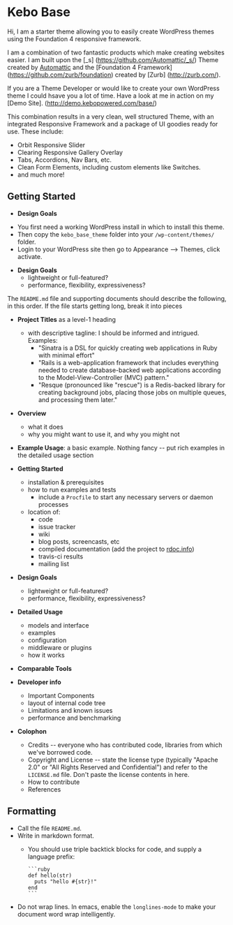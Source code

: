 # Kebo Base

Hi, I am a starter theme allowing you to easily create WordPress themes using the Foundation 4 responsive framework.

I am a combination of two fantastic products which make creating websites easier. I am built upon the [_s] (https://github.com/Automattic/_s/) Theme created by [Automattic](http://automattic.com/) and the [Foundation 4 Framework] (https://github.com/zurb/foundation) created by [Zurb] (http://zurb.com/).

If you are a Theme Developer or would like to create your own WordPress theme I could hsave you a lot of time. Have a look at me in action on my [Demo Site]. (http://demo.kebopowered.com/base/)

This combination results in a very clean, well structured Theme, with an integrated Responsive Framework and a package of UI goodies ready for use. These include:

* Orbit Responsive Slider
* Clearing Responsive Gallery Overlay
* Tabs, Accordions, Nav Bars, etc.
* Clean Form Elements, including custom elements like Switches.
* and much more!

## Getting Started

* **Design Goals**
- You first need a working WordPress install in which to install this theme.
- Then copy the `kebo_base_theme` folder into your `/wp-content/themes/` folder.
- Login to your WordPress site then go to Appearance --> Themes, click activate.

* **Design Goals**
  - lightweight or full-featured?
  - performance, flexibility, expressiveness?

The `README.md` file and supporting documents should describe the following, in this order. If the file starts getting long, break it into pieces

* **Project Titles** as a level-1 heading
  - with descriptive tagline: I should be informed and intrigued. Examples:
    - "Sinatra is a DSL for quickly creating web applications in Ruby with minimal
effort"
    - "Rails is a web-application framework that includes everything needed to create
database-backed web applications according to the Model-View-Controller (MVC) pattern."
    - "Resque (pronounced like "rescue") is a Redis-backed library for creating
background jobs, placing those jobs on multiple queues, and processing
them later."

* **Overview**
  - what it does
  - why you might want to use it, and why you might not

* **Example Usage**: a basic example. Nothing fancy -- put rich examples in the detailed usage section

* **Getting Started**
  - installation & prerequisites
  - how to run examples and tests
    - include a `Procfile` to start any necessary servers or daemon processes
  - location of:
    - code
    - issue tracker
    - wiki
    - blog posts, screencasts, etc
    - compiled documentation (add the project to [rdoc.info](http://rdoc.info))
    - travis-ci results
    - mailing list

* **Design Goals**
  - lightweight or full-featured?
  - performance, flexibility, expressiveness?

* **Detailed Usage**
  - models and interface
  - examples
  - configuration
  - middleware or plugins
  - how it works

* **Comparable Tools**

* **Developer info**
  - Important Components
  - layout of internal code tree
  - Limitations and known issues
  - performance and benchmarking

* **Colophon**
  - Credits -- everyone who has contributed code, libraries from which we've borrowed code.
  - Copyright and License -- state the license type (typically "Apache 2.0" or "All Rights Reserved and Confidential") and refer to the `LICENSE.md` file. Don't paste the license contents in here.
  - How to contribute
  - References

## Formatting

* Call the file `README.md`.
* Write in markdown format.
  - You should use triple backtick blocks for code, and supply a language prefix:

        ```ruby
        def hello(str)
          puts "hello #{str}!"
        end
        ```

* Do not wrap lines. In emacs, enable the `longlines-mode` to make your document word wrap intelligently.